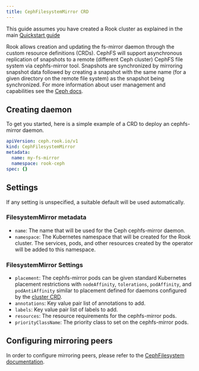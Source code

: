 ```yaml
---
title: CephFilesystemMirror CRD
---
```


This guide assumes you have created a Rook cluster as explained in the main [Quickstart guide](../../Getting-Started/quickstart.md)

Rook allows creation and updating the fs-mirror daemon through the custom resource definitions (CRDs).
CephFS will support asynchronous replication of snapshots to a remote (different Ceph cluster) CephFS file system via cephfs-mirror tool.
Snapshots are synchronized by mirroring snapshot data followed by creating a snapshot with the same name (for a given directory on the remote file system) as the snapshot being synchronized.
For more information about user management and capabilities see the [Ceph docs](https://docs.ceph.com/en/latest/dev/cephfs-mirroring/#cephfs-mirroring).

## Creating daemon

To get you started, here is a simple example of a CRD to deploy an cephfs-mirror daemon.

```yaml
apiVersion: ceph.rook.io/v1
kind: CephFilesystemMirror
metadata:
  name: my-fs-mirror
  namespace: rook-ceph
spec: {}
```

## Settings

If any setting is unspecified, a suitable default will be used automatically.

### FilesystemMirror metadata

- `name`: The name that will be used for the Ceph cephfs-mirror daemon.
- `namespace`: The Kubernetes namespace that will be created for the Rook cluster. The services, pods, and other resources created by the operator will be added to this namespace.

### FilesystemMirror Settings

- `placement`: The cephfs-mirror pods can be given standard Kubernetes placement restrictions with `nodeAffinity`, `tolerations`, `podAffinity`, and `podAntiAffinity` similar to placement defined for daemons configured by the [cluster CRD](https://github.com/rook/rook/blob/master/deploy/examples/cluster.yaml).
- `annotations`: Key value pair list of annotations to add.
- `labels`: Key value pair list of labels to add.
- `resources`: The resource requirements for the cephfs-mirror pods.
- `priorityClassName`: The priority class to set on the cephfs-mirror pods.

## Configuring mirroring peers

In order to configure mirroring peers, please refer to the [CephFilesystem documentation](ceph-filesystem-crd.md#mirroring).
